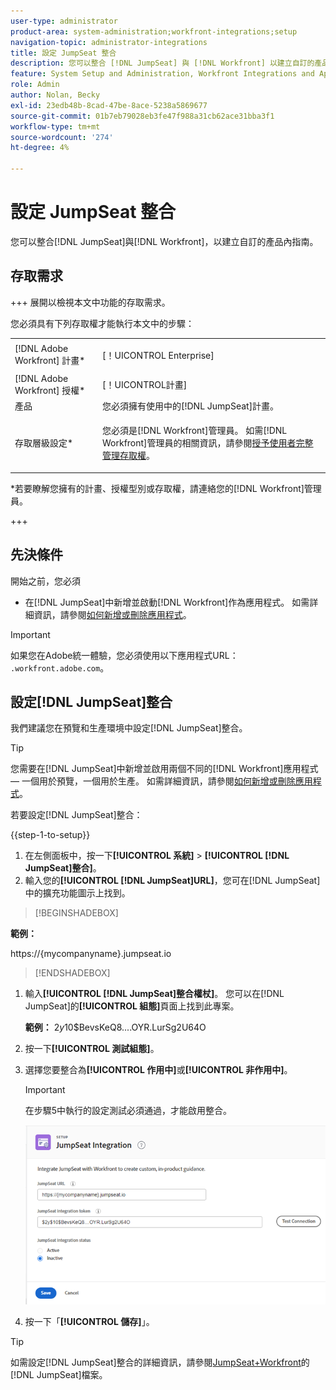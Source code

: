 ```yaml
---
user-type: administrator
product-area: system-administration;workfront-integrations;setup
navigation-topic: administrator-integrations
title: 設定 JumpSeat 整合
description: 您可以整合 [!DNL JumpSeat] 與 [!DNL Workfront] 以建立自訂的產品內指南。
feature: System Setup and Administration, Workfront Integrations and Apps
role: Admin
author: Nolan, Becky
exl-id: 23edb48b-8cad-47be-8ace-5238a5869677
source-git-commit: 01b7eb79028eb3fe47f988a31cb62ace31bba3f1
workflow-type: tm+mt
source-wordcount: '274'
ht-degree: 4%

---
```


# 設定 JumpSeat 整合

您可以整合[!DNL JumpSeat]與[!DNL Workfront]，以建立自訂的產品內指南。

## 存取需求

+++ 展開以檢視本文中功能的存取需求。

您必須具有下列存取權才能執行本文中的步驟：

<table style="table-layout:auto"> 
 <col> 
 <col> 
 <tbody> 
  <tr> 
   <td role="rowheader">[!DNL Adobe Workfront] 計畫*</td> 
   <td> <p>[！UICONTROL Enterprise] </p> </td> 
  </tr> 
  <tr> 
   <td role="rowheader">[!DNL Adobe Workfront] 授權*</td> 
   <td>[！UICONTROL計畫]</td> 
  </tr> 
  <tr> 
   <td role="rowheader">產品</td> 
   <td>您必須擁有使用中的[!DNL JumpSeat]計畫。</td> 
  </tr> 
  <tr> 
   <td role="rowheader">存取層級設定*</td> 
   <td> <p> 您必須是[!DNL Workfront]管理員。 如需[!DNL Workfront]管理員的相關資訊，請參閱<a href="../../administration-and-setup/add-users/configure-and-grant-access/grant-a-user-full-administrative-access.md" class="MCXref xref">授予使用者完整管理存取權</a>。</p> </td> 
  </tr> 
 </tbody> 
</table>

&#42;若要瞭解您擁有的計畫、授權型別或存取權，請連絡您的[!DNL Workfront]管理員。

+++

## 先決條件

開始之前，您必須

* 在[!DNL JumpSeat]中新增並啟動[!DNL Workfront]作為應用程式。 如需詳細資訊，請參閱[如何新增或刪除應用程式](https://support.jumpseat.io/article/how-to-add-an-application/)。

>[!IMPORTANT]
>
>如果您在Adobe統一體驗，您必須使用以下應用程式URL： `.workfront.adobe.com`。



## 設定[!DNL JumpSeat]整合

我們建議您在預覽和生產環境中設定[!DNL JumpSeat]整合。

>[!TIP]
>
>您需要在[!DNL JumpSeat]中新增並啟用兩個不同的[!DNL Workfront]應用程式 — 一個用於預覽，一個用於生產。 如需詳細資訊，請參閱[如何新增或刪除應用程式](https://support.jumpseat.io/article/how-to-add-an-application/)。

若要設定[!DNL JumpSeat]整合：

{{step-1-to-setup}}

1. 在左側面板中，按一下&#x200B;**[!UICONTROL 系統]** > **[!UICONTROL [!DNL JumpSeat]整合]**。
1. 輸入您的&#x200B;**[!UICONTROL [!DNL JumpSeat]URL]**，您可在[!DNL JumpSeat]中的擴充功能圖示上找到。

>[!BEGINSHADEBOX]

**範例：**

https://{mycompanyname}.jumpseat.io

>>

>[!ENDSHADEBOX]

1. 輸入&#x200B;**[!UICONTROL [!DNL JumpSeat]整合權杖]**。 您可以在[!DNL JumpSeat]的&#x200B;**[!UICONTROL 組態]**&#x200B;頁面上找到此專案。

   **範例：** $2y$10$BevsKeQ8....OYR.LurSg2U64O

1. 按一下&#x200B;**[!UICONTROL 測試組態]**。
1. 選擇您要整合為&#x200B;**[!UICONTROL 作用中]**&#x200B;或&#x200B;**[!UICONTROL 非作用中]**。

   >[!IMPORTANT]
   >
   >在步驟5中執行的設定測試必須通過，才能啟用整合。

   ![JumpSeat整合頁面](assets/jumpseat-integration-page.png)

1. 按一下「**[!UICONTROL 儲存]**」。

>[!TIP]
>
>如需設定[!DNL JumpSeat]整合的詳細資訊，請參閱[JumpSeat+Workfront](https://jumpseat.io/landing-page/jumpseat-workfront/)的[!DNL JumpSeat]檔案。
